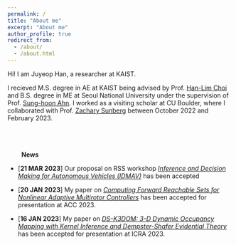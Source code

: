 ```yaml
---
permalink: /
title: "About me"
excerpt: "About me"
author_profile: true
redirect_from: 
  - /about/
  - /about.html
---
```


Hi! I am Juyeop Han, a researcher at KAIST.

I recieved M.S. degree in AE at KAIST being advised by Prof. [Han-Lim Choi](https://lics.kaist.ac.kr/) and B.S. degree in ME at Seoul National University under the supervision of Prof. [Sung-hoon Ahn](https://fab.snu.ac.kr/team/professor.php). I worked as a visiting scholar at CU Boulder, where I collaborated with Prof. [Zachary Sunberg](https://zachary.sunberg.net/) between October 2022 and February 2023.
 
 <br/> <br/> <br/>
  &nbsp; &nbsp; &nbsp; &nbsp; **News**
 
 * [**21 MAR 2023**] Our proposal on RSS workshop *[Inference and Decision Making for Autonomous Vehicles (IDMAV)](https://sites.google.com/view/idmav-workshop-rss-2023/home?authuser=1)* has been accepted 
 
 * [**20 JAN 2023**] My paper on *[Computing Forward Reachable Sets for Nonlinear Adaptive Multirotor Controllers](https://arxiv.org/abs/2209.07780)* has been accepted for presentation at ACC 2023. 
 
 * [**16 JAN 2023**] My paper on *[DS-K3DOM: 3-D Dynamic Occupancy Mapping with Kernel Inference and Dempster-Shafer Evidential Theory](https://arxiv.org/abs/2209.07764)* has been accepted for presentation at ICRA 2023. 
